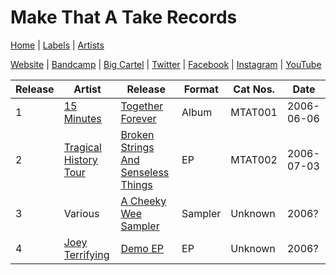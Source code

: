 # Make That A Take Records

[Home](../index.md) | [Labels](../labels.md) | [Artists](../artists.md)

[Website](https://www.makethatatakerecords.com/) | [Bandcamp](https://makethatatakerecords.bandcamp.com/) | [Big Cartel](https://makethatatakerecords.bigcartel.com/) | [Twitter](https://twitter.com/makethatatake) | [Facebook](https://www.facebook.com/makethatatakerecords/) | [Instagram](https://www.instagram.com/makethatatake/) | 
[YouTube](https://www.youtube.com/user/DrDeeker)


| Release | Artist | Release | Format | Cat Nos. | Date |
|---|---|---|---|---|---|
| 1 | [15 Minutes](../artists/15-minutes.md) | [Together Forever](../releases/15-minutes-together-forever.md) | Album | MTAT001 | 2006-06-06 |
| 2 | [Tragical History Tour](../artists/tragical-history-tour.md) | [Broken Strings And Senseless Things](../releases/tragical-history-tour-broken-strings-and-senseless-things.md) | EP | MTAT002 | 2006-07-03 |
| 3 | Various | [A Cheeky Wee Sampler](../releases/various-a-cheeky-wee-sampler.md) | Sampler | Unknown | 2006? |
| 4 | [Joey Terrifying](../artists/joey-terrifying.md) | [Demo EP](../releases/joey-terrifying-demo.md) | EP | Unknown | 2006? |